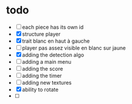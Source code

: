 # todo
- [ ] each piece has its own id
- [x] structure player
- [x] trait blanc en haut à gauche
- [ ] player pas assez visible en blanc sur jaune
- [x] adding the detection algo
- [ ] adding a main menu
- [ ] adding the score
- [ ] adding the timer
- [ ] adding new textures
- [x] ability to rotate
- [ ]
